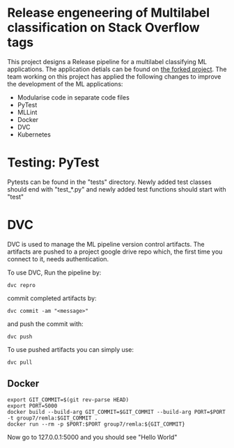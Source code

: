 # Release engeneering of Multilabel classification on Stack Overflow tags

This project designs a Release pipeline for a multilabel classifying ML applications. The application detials can be found on [the forked project](https://github.com/luiscruz/remla-baseline-project/blob/main/README.md). The team working on this project has applied the following changes to improve the development of the ML applications:

- Modularise code in separate code files
- PyTest
- MLLint
- Docker
- DVC
- Kubernetes

# Testing: PyTest

Pytests can be found in the "tests" directory. Newly added test classes should end with "test\_\*.py" and newly added test functions should start with "test"

# DVC

DVC is used to manage the ML pipeline version control artifacts. The artifacts are pushed to a project google drive repo which, the first time you connect to it, needs authentication.

To use DVC,
Run the pipeline by:

```console
dvc repro
```

commit completed artifacts by:

```console
dvc commit -am "<message>"
```

and push the commit with:

```console
dvc push
```

To use pushed artifacts you can simply use:

```console
dvc pull
```

## Docker

```
export GIT_COMMIT=$(git rev-parse HEAD)
export PORT=5000
docker build --build-arg GIT_COMMIT=$GIT_COMMIT --build-arg PORT=$PORT -t group7/remla:$GIT_COMMIT .
docker run --rm -p $PORT:$PORT group7/remla:${GIT_COMMIT}
```

Now go to 127.0.0.1:5000 and you should see "Hello World"
